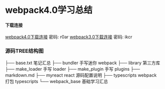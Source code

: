 # webpack4.0学习总结

#### 下载连接
[webpack4.0下载连接](https://pan.baidu.com/s/1zS6S5qeLjo17oPJJ7uL02A)   密码: r0ar
[webpack3.0下载连接](https://pan.baidu.com/s/1Z2pFUxAD26K8GGCzXSTKCA)   密码: ikcr

### 源码TREE结构图
├── base.txt                笔记汇总
├── bundler                 手写迷你 webpack
├── library                 第三方库
├── make_loader             手写 loader
├── make_plugin             手写 plugins
├── markdown.md
├── myreact                 react 源码配置说明
├── typescripts             webpack 打包 typescripts
└── webpack_base            基础学习汇总
